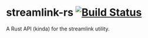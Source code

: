 # streamlink-rs [![Build Status](https://travis-ci.com/filalex77/streamlink-rs.svg?branch=develop)](https://travis-ci.com/filalex77/streamlink-rs)
A Rust API (kinda) for the streamlink utility.
